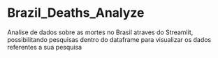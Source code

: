 # Brazil_Deaths_Analyze
Analise de dados sobre as mortes no Brasil atraves do Streamlit, possibilitando pesquisas dentro do dataframe para visualizar os dados referentes a sua pesquisa
